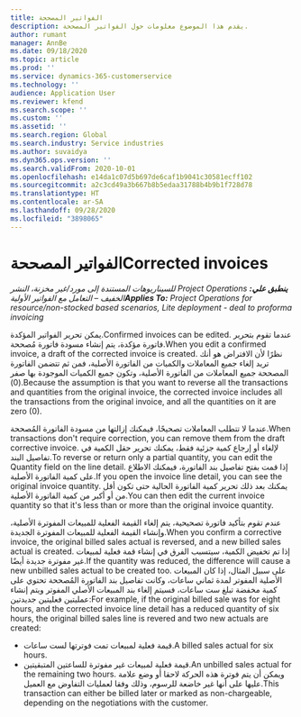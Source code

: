 ```yaml
---
title: الفواتير المصححة
description: يقدم هذا الموضوع معلومات حول الفواتير المصححة.
author: rumant
manager: AnnBe
ms.date: 09/18/2020
ms.topic: article
ms.prod: ''
ms.service: dynamics-365-customerservice
ms.technology: ''
audience: Application User
ms.reviewer: kfend
ms.search.scope: ''
ms.custom: ''
ms.assetid: ''
ms.search.region: Global
ms.search.industry: Service industries
ms.author: suvaidya
ms.dyn365.ops.version: ''
ms.search.validFrom: 2020-10-01
ms.openlocfilehash: e14da1c07d5b697de6caf1b9041c30581ecff102
ms.sourcegitcommit: a2c3cd49a3b667b8b5edaa31788b4b9b1f728d78
ms.translationtype: HT
ms.contentlocale: ar-SA
ms.lasthandoff: 09/28/2020
ms.locfileid: "3898065"
---
```

# <a name="corrected-invoices"></a><span data-ttu-id="8b0a0-103">الفواتير المصححة</span><span class="sxs-lookup"><span data-stu-id="8b0a0-103">Corrected invoices</span></span>

<span data-ttu-id="8b0a0-104">_**ينطبق علي:** ‏‫Project Operations للسيناريوهات المستندة إلى مورد/غير مخزنة‬، ‏‫النشر الخفيف – التعامل مع الفواتير الأولية‬_</span><span class="sxs-lookup"><span data-stu-id="8b0a0-104">_**Applies To:** Project Operations for resource/non-stocked based scenarios, Lite deployment - deal to proforma invoicing_</span></span>

<span data-ttu-id="8b0a0-105">يمكن تحرير الفواتير المؤكدة.</span><span class="sxs-lookup"><span data-stu-id="8b0a0-105">Confirmed invoices can be edited.</span></span> <span data-ttu-id="8b0a0-106">عندما تقوم بتحرير فاتورة مؤكدة، يتم إنشاء مسودة فاتورة مُصححة.</span><span class="sxs-lookup"><span data-stu-id="8b0a0-106">When you edit a confirmed invoice, a draft of the corrected invoice is created.</span></span> <span data-ttu-id="8b0a0-107">نظرًا لأن الافتراض هو أنك تريد إلغاء جميع المعاملات والكميات من الفاتورة الأصلية، فمن ثم تتضمن الفاتورة المصححة جميع المعاملات من الفاتورة الأصلية، وتكون جميع الكميات الموجودة بها صفر (0).</span><span class="sxs-lookup"><span data-stu-id="8b0a0-107">Because the assumption is that you want to reverse all the transactions and quantities from the original invoice, the corrected invoice includes all the transactions from the original invoice, and all the quantities on it are zero (0).</span></span>

<span data-ttu-id="8b0a0-108">عندما لا تتطلب المعاملات تصحيحًا، فيمكنك إزالتها من مسودة الفاتورة المُصححة.</span><span class="sxs-lookup"><span data-stu-id="8b0a0-108">When transactions don't require correction, you can remove them from the draft corrective invoice.</span></span> <span data-ttu-id="8b0a0-109">لإلغاء أو إرجاع كمية جزئية فقط، يمكنك تحرير حقل الكمية في تفاصيل البند.</span><span class="sxs-lookup"><span data-stu-id="8b0a0-109">To reverse or return only a partial quantity, you can edit the Quantity field on the line detail.</span></span> <span data-ttu-id="8b0a0-110">إذا قمت بفتح تفاصيل بند الفاتورة، فيمكنك الاطلاع على كمية الفاتورة الأصلية.</span><span class="sxs-lookup"><span data-stu-id="8b0a0-110">If you open the invoice line detail, you can see the original invoice quantity.</span></span> <span data-ttu-id="8b0a0-111">يمكنك بعد ذلك تحرير كمية الفاتورة الحالية حتى تكون أقل من أو أكبر من كمية الفاتورة الأصلية.</span><span class="sxs-lookup"><span data-stu-id="8b0a0-111">You can then edit the current invoice quantity so that it's less than or more than the original invoice quantity.</span></span>

<span data-ttu-id="8b0a0-112">عندم تقوم بتأكيد فاتورة تصحيحية، يتم إلغاء القيمة الفعلية للمبيعات المفوترة الأصلية، وإنشاء القيمة الفعلية للمبيعات المفوترة الجديدة.</span><span class="sxs-lookup"><span data-stu-id="8b0a0-112">When you confirm a corrective invoice, the original billed sales actual is reversed, and a new billed sales actual is created.</span></span> <span data-ttu-id="8b0a0-113">إذا تم تخفيض الكمية، سيتسبب الفرق في إنشاء قمة فعلية لمبيعات غير مفوترة جديدة أيضًا.</span><span class="sxs-lookup"><span data-stu-id="8b0a0-113">If the quantity was reduced, the difference will cause a new unbilled sales actual to be created too.</span></span> <span data-ttu-id="8b0a0-114">على سبيل المثال، إذا كان المبيعات الأصلية المفوتر لمدة ثماني ساعات، وكانت تفاصيل بند الفاتورة المُصححة تحتوي على كمية مخفضة تبلغ ست ساعات، فسيتم إلغاء بند المبيعات الأصلي المفوتر ويتم إنشاء عمليتين فعليتين جديدتين:</span><span class="sxs-lookup"><span data-stu-id="8b0a0-114">For example, if the original billed sale was for eight hours, and the corrected invoice line detail has a reduced quantity of six hours, the original billed sales line is revered and two new actuals are created:</span></span>

- <span data-ttu-id="8b0a0-115">قيمة فعلية لمبيعات تمت فوترتها لست ساعات.</span><span class="sxs-lookup"><span data-stu-id="8b0a0-115">A billed sales actual for six hours.</span></span>
- <span data-ttu-id="8b0a0-116">قيمة فعلية لمبيعات غير مفوترة للساعتين المتبقيتين.</span><span class="sxs-lookup"><span data-stu-id="8b0a0-116">An unbilled sales actual for the remaining two hours.</span></span> <span data-ttu-id="8b0a0-117">ويمكن أن يتم فوترة هذه الحركة لاحقا أو وضع علامة عليها على أنها غير خاضعة للرسوم، وذلك وفقا لعمليات التفاوض مع العميل.</span><span class="sxs-lookup"><span data-stu-id="8b0a0-117">This transaction can either be billed later or marked as non-chargeable, depending on the negotiations with the customer.</span></span>

